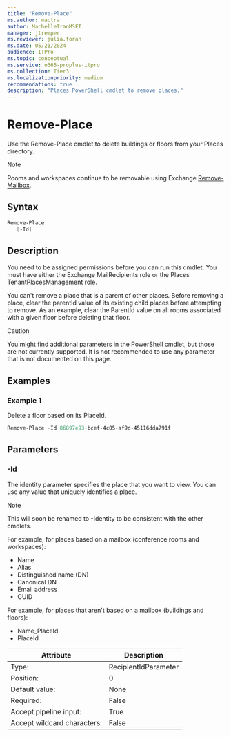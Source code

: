 ```yaml
---
title: "Remove-Place"
ms.author: mactra
author: MachelleTranMSFT
manager: jtremper
ms.reviewer: julia.foran
ms.date: 05/21/2024
audience: ITPro
ms.topic: conceptual
ms.service: o365-proplus-itpro
ms.collection: Tier3
ms.localizationpriority: medium
recommendations: true
description: "Places PowerShell cmdlet to remove places."
---
```


# Remove-Place

Use the Remove-Place cmdlet to delete buildings or floors from your Places directory.

> [!NOTE]
> Rooms and workspaces continue to be removable using Exchange [Remove-Mailbox](/powershell/module/exchange/remove-mailbox).

## Syntax

```powershell
Remove-Place
   [-Id]
```

## Description

You need to be assigned permissions before you can run this cmdlet. You must have either the Exchange MailRecipients role or the Places TenantPlacesManagement role.

You can't remove a place that is a parent of other places. Before removing a place, clear the parentId value of its existing child places before attempting to remove. As an example, clear the ParentId value on all rooms associated with a given floor before deleting that floor.

> [!CAUTION]
> You might find additional parameters in the PowerShell cmdlet, but those are not currently supported. It is not recommended to use any parameter that is not documented on this page.

## Examples

### Example 1

Delete a floor based on its PlaceId.

```powershell
Remove-Place -Id 86897e93-bcef-4c05-af9d-45116dda791f 
```

## Parameters

### -Id

The identity parameter specifies the place that you want to view. You can use any value that uniquely identifies a place.

> [!NOTE]
> This will soon be renamed to -Identity to be consistent with the other cmdlets.

For example, for places based on a mailbox (conference rooms and workspaces):

* Name
* Alias
* Distinguished name (DN)
* Canonical DN
* Email address
* GUID

For example, for places that aren't based on a mailbox (buildings and floors):

* Name_PlaceId
* PlaceId

|Attribute|Description|
| -------- | -------- |
|Type:|RecipientIdParameter|
|Position:|0|
|Default value:|None|
|Required:|False|
|Accept pipeline input:|True|
|Accept wildcard characters:|False|
